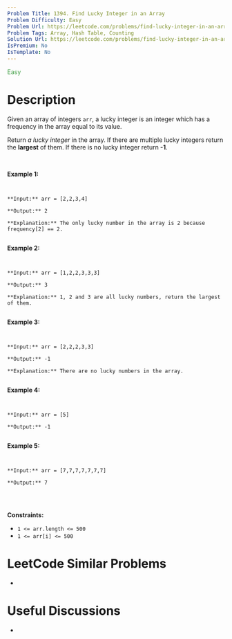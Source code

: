 ```yaml
---
Problem Title: 1394. Find Lucky Integer in an Array
Problem Difficulty: Easy
Problem Url: https://leetcode.com/problems/find-lucky-integer-in-an-array/
Problem Tags: Array, Hash Table, Counting
Solution Url: https://leetcode.com/problems/find-lucky-integer-in-an-array/solution/
IsPremium: No
IsTemplate: No
---
```


<span style="color: rgb(67, 160, 71);">Easy</span>

# Description

Given an array of integers `arr`, a lucky integer is an integer which has a frequency in the array equal to its value.


Return *a lucky integer* in the array. If there are multiple lucky integers return the **largest** of them. If there is no lucky integer return **-1**.


 


**Example 1:**



```

**Input:** arr = [2,2,3,4]
**Output:** 2
**Explanation:** The only lucky number in the array is 2 because frequency[2] == 2.

```

**Example 2:**



```

**Input:** arr = [1,2,2,3,3,3]
**Output:** 3
**Explanation:** 1, 2 and 3 are all lucky numbers, return the largest of them.

```

**Example 3:**



```

**Input:** arr = [2,2,2,3,3]
**Output:** -1
**Explanation:** There are no lucky numbers in the array.

```

**Example 4:**



```

**Input:** arr = [5]
**Output:** -1

```

**Example 5:**



```

**Input:** arr = [7,7,7,7,7,7,7]
**Output:** 7

```

 


**Constraints:**


* `1 <= arr.length <= 500`
* `1 <= arr[i] <= 500`


# LeetCode Similar Problems

- []()

# Useful Discussions

- []()
